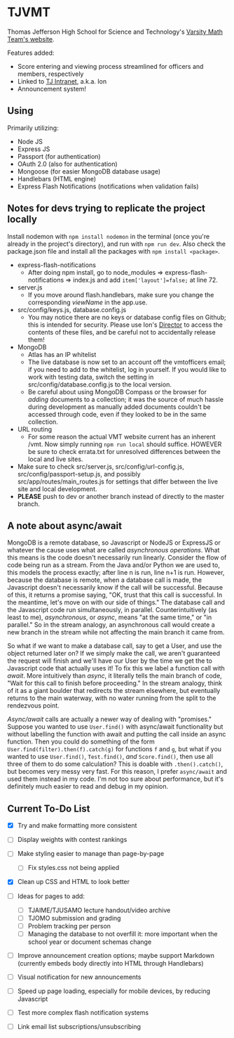 # TJVMT
Thomas Jefferson High School for Science and Technology's [Varsity Math Team's website](https://activities.tjhsst.edu/vmt/).

Features added:
* Score entering and viewing process streamlined for officers and members, respectively
* Linked to [TJ Intranet](https://ion.tjhsst.edu), a.k.a. Ion
* Announcement system!
## Using
Primarily utilizing:
* Node JS
* Express JS
* Passport (for authentication)
* OAuth 2.0 (also for authentication)
* Mongoose (for easier MongoDB database usage)
* Handlebars (HTML engine)
* Express Flash Notifications (notifications when validation fails)
## Notes for devs trying to replicate the project locally
Install nodemon with `npm install nodemon` in the terminal (once you're already in the project's directory), and run with `npm run dev`. Also check the package.json file and install all the packages with `npm install <package>`.
* express-flash-notifications
  * After doing npm install, go to node_modules => express-flash-notifications => index.js and add `item['layout']=false;` at line 72.
* server.js
  * If you move around flash.handlebars, make sure you change the corresponding *viewName* in the app.use.
* src/config/keys.js, database.config.js
  * You may notice there are no keys or database config files on Github; this is intended for security. Please use Ion's [Director](http://director.tjhsst.edu) to access the contents of these files, and be careful not to accidentally release them!
* MongoDB
  * Atlas has an IP whitelist
  * The live database is now set to an account off the vmtofficers email; if you need to add to the whitelist, log in yourself. If you would like to work with testing data, switch the setting in src/config/database.config.js to the local version.
  * Be careful about using MongoDB Compass or the browser for *adding* documents to a collection; it was the source of much hassle during development as manually added documents couldn't be accessed through code, even if they looked to be in the same collection.
* URL routing
  * For some reason the actual VMT website current has an inherent /vmt. Now simply running `npm run local` should suffice. HOWEVER be sure to check errata.txt for unresolved differences between the local and live sites.
* Make sure to check src/server.js, src/config/url-config.js, src/config/passport-setup.js, and possibly src/app/routes/main_routes.js for settings that differ between the live site and local development.
* **PLEASE** push to dev or another branch instead of directly to the master branch.
## A note about async/await
MongoDB is a remote database, so Javascript or NodeJS or ExpressJS or whatever the cause uses what are called *asynchronous operations*. What this means is the code doesn't necessarily run linearly. Consider the flow of code being run as a stream. From the Java and/or Python we are used to, this models the process exactly; after line n is run, line n+1 is run. However, because the database is remote, when a database call is made, the Javascript doesn't necessarily know if the call will be successful. Because of this, it returns a promise saying, "OK, trust that this call is successful. In the meantime, let's move on with our side of things." The database call and the Javascript code run simultaneously, in parallel. Counterintuitively (as least to me), *asynchronous*, or *async*, means "at the same time," or "in parallel." So in the stream analogy, an asynchronous call would create a new branch in the stream while not affecting the main branch it came from.

So what if we want to make a database call, say to get a User, and use the object returned later on? If we simply make the call, we aren't guaranteed the request will finish and we'll have our User by the time we get the to Javascript code that actually uses it! To fix this we label a function call with *await*. More intuitively than *async*, it literally tells the main branch of code, "Wait for this call to finish before proceeding." In the stream analogy, think of it as a giant boulder that redirects the stream elsewhere, but eventually returns to the main waterway, with no water running from the split to the rendezvous point.

*Async/await* calls are actually a newer way of dealing with "promises." Suppose you wanted to use `User.find()` with async/await functionality but without labelling the function with await and putting the call inside an async function. Then you could do something of the form `User.find(filter).then(f).catch(g)` for functions `f` and `g`, but what if you wanted to use `User.find()`, `Test.find()`, *and* `Score.find()`, then use all three of them to do some calculation? This is doable with `.then().catch()`, but becomes very messy very fast. For this reason, I prefer `async/await` and used them instead in my code. I'm not too sure about performance, but it's definitely much easier to read and debug in my opinion.
## Current To-Do List
* [x] Try and make formatting more consistent
* [ ] Display weights with contest rankings
* [ ] Make styling easier to manage than page-by-page
  * [ ] Fix styles.css not being applied
* [x] Clean up CSS and HTML to look better
* [ ] Ideas for pages to add:
  * [ ] TJAIME/TJUSAMO lecture handout/video archive
  * [ ] TJOMO submission and grading
  * [ ] Problem tracking per person
  * [ ] Managing the database to not overfill it: more important when the school year or document schemas change
* [ ] Improve announcement creation options; maybe support Markdown (currently embeds body directly into HTML through Handlebars)
* [ ] Visual notification for new announcements
* [ ] Speed up page loading, especially for mobile devices, by reducing Javascript
* [ ] Test more complex flash notification systems
* [ ] Link email list subscriptions/unsubscribing

